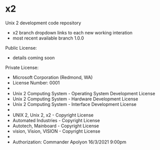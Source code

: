 # x2
Unix 2 development code repository
- x2 branch dropdown links to each new working interation
- most recent available branch 1.0.0

Public License:
- details coming soon

Private License:
- Microsoft Corporation (Redmond, WA)
- License Number: 0001
- 
- Unix 2 Computing System  - Operating System Development License
- Unix 2 Computing System  - Hardware Development License
- Unix 2 Computing System  - Interface Development License
- 
- UNIX 2, Unix 2, x2       - Copyright License
- Automated Industries     - Copyright License
- Autotech, Mainboard      - Copyright License
- vision, Vision, VISION   - Copyright License
- 
- Authorization: Commander Apolyon 16/3/2021 9:00pm
